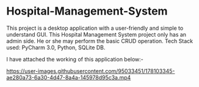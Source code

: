 # Hospital-Management-System

This project is a desktop application with a user-friendly and simple to understand GUI. This Hospital Management System project only has an admin side. He or she may perform the basic CRUD operation.
Tech Stack used: PyCharm 3.0, Python, SQLite DB.

I have attached the working of this application below:-

https://user-images.githubusercontent.com/95033451/178103345-ae280a73-6a30-4d47-8a4a-145978d95c3a.mp4

